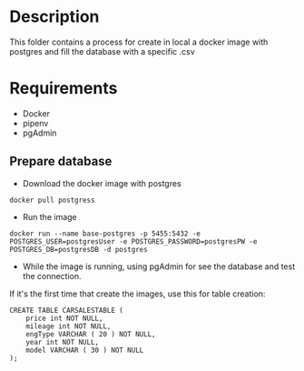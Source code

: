 # Description

This folder contains a process for create in local a docker image with postgres and fill the database with a specific .csv

# Requirements

- Docker
- pipenv
- pgAdmin

## Prepare database

- Download the docker image with postgres
```
docker pull postgress
```
- Run the image 
```
docker run --name base-postgres -p 5455:5432 -e POSTGRES_USER=postgresUser -e POSTGRES_PASSWORD=postgresPW -e POSTGRES_DB=postgresDB -d postgres
```
- While the image is running, using pgAdmin for see the database and test the connection.

If it's the first time that create the images, use this for table creation:

```
CREATE TABLE CARSALESTABLE (
	price int NOT NULL,
	mileage int NOT NULL,
	engType VARCHAR ( 20 ) NOT NULL,
	year int NOT NULL,
	model VARCHAR ( 30 ) NOT NULL
);
```
  
